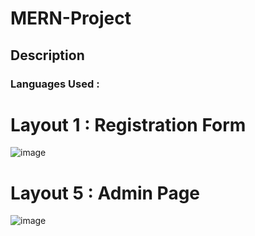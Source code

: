# MERN-Project
## Description
### Languages Used : 

# Layout 1 : Registration Form
![image](https://github.com/tamil126/MERN-Project/assets/138356000/c26796a4-bea1-4f03-bd8c-6e7d167d3a61)




# Layout 5 : Admin Page 
![image](https://github.com/tamil126/MERN-Project/assets/138356000/dc1940ae-d7a3-44d4-94e9-d2e64ab2bc30)
